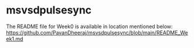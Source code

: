# msvsdpulsesync

The README file for Week0 is available in location mentioned below:
https://github.com/PavanDheeraj/msvsdpulsesync/blob/main/README_Week1.md
